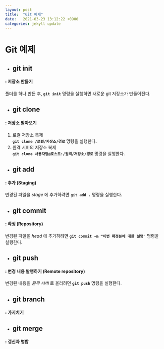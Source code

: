 ```yaml
---
layout: post
title:  "Git 예제"
date:   2021-03-23 13:12:22 +0900
categories: jekyll update
---
```


# Git 예제

- ## git init
#### : 저장소 만들기
폴더를 하나 만든 후, **`git init`** 명령을 실행하면 새로운 git 저장소가 만들어진다.
- ## git clone
#### : 저장소 받아오기
1. 로컬 저장소 복제  
**`git clone /로컬/저장소/경로`** 명령을 실행한다.
2. 원격 서버의 저장소 복제  
**`git clone 사용자명@호스트:/원격/저장소/경로`** 명령을 실행한다.
- ## git add
#### : 추가 (Staging)
변경된 파일을 *stage* 에 추가하려면 **`git add .`** 명령을 실행한다.
- ## git commit
#### : 확정 (Repository)
변경된 파일을 *head* 에 추가하려면 **`git commit -m "이번 확정본에 대한 설명"`** 명령을 실행한다.
- ## git push
#### : 변경 내용 발행하기 (Remote repository)
변경된 내용을 *원격 서버* 로 올리려면 **`git push`** 명령을 실행한다.
- ## git branch
#### : 가지치기

- ## git merge
#### : 갱신과 병합
